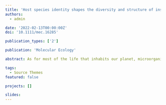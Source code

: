 ```yaml
---
title: 'Host species identity shapes the diversity and structure of insect microbiota'
authors:
  - admin

date: '2022-02-13T00:00:00Z'
doi: '10.1111/mec.16285'

publication_types: ['2']

publication: 'Molecular Ecology'

abstract: As for most of the life that inhabits our planet, microorganisms play an essential role in insect nutrition, reproduction, defence, and support their host in many other functions. More recently, we assisted to an exponential growth of studies describing the taxonomical composition of bacterial communities across insects' phylogeny. However, there is still an outstanding question that needs to be answered: Which factors contribute most to shape insects' microbiomes? This study tries to find an answer to this question by taking advantage of publicly available sequencing data and reanalysing over 4000 samples of insect-associated bacterial communities under a common framework. Results suggest that insect taxonomy has a wider impact on the structure and diversity of their associated microbial communities than the other factors considered (diet, sex, life stage, sample origin and treatment). However, when specifically testing for signatures of codiversification of insect species and their microbiota, analyses found weak support for this, suggesting that while insect species strongly drive the structure and diversity of insect microbiota, the diversification of those microbial communities did not follow their host's phylogeny. Furthermore, a parallel survey of the literature highlights several methodological limitations that need to be considered in the future research endeavours.

tags:
  - Source Themes
featured: false

projects: []

slides:
---
```

